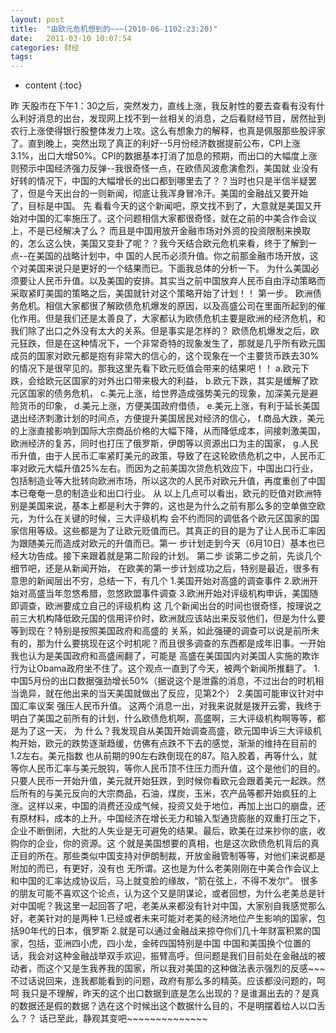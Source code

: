 ```yaml
---
layout: post
title:  "由欧元危机想到的~~~(2010-06-1102:23:20)"
date:   2011-03-10 10:07:54
categories: 财经
tags:
---
```


* content
{:toc}

 昨 天股市在下午1：30之后，突然发力，直线上涨，我反射性的要去查看有没有什么利好消息的出台，发现网上找不到一丝相关的消息，之后看财经节目，居然扯到 农行上涨使得银行股整体发力上攻。这么有想象力的解释，也真是佩服那些股评家了。直到晚上，突然出现了真正的利好--5月份经济数据提前公布，CPI上涨 3.1%，出口大增50%。CPI的数据基本打消了加息的预期，而出口的大幅度上涨则预示中国经济强力反弹--我很奇怪一点，在欧债风波愈演愈烈，美国就 业没有好转的情况下，中国的大幅增长的出口都到哪里去了？？当时也只是半信半疑罢了，但是今天出台的一则新闻，彻底让我浑身冒冷汗。美国的金融战又要开始 了，目标是中国。     先 看看今天的这个新闻吧，原文找不到了，大意就是美国又开始对中国的汇率施压了。这个问题相信大家都很奇怪，就在之前的中美合作会议上，不是已经解决了么？ 而且是中国用放开金融市场对外资的投资限制来换取的，怎么这么快，美国又变卦了呢？？我今天结合欧元危机来看，终于了解到一点--在美国的战略计划中，中 国的人民币必须升值。你之前那金融市场开放，这个对美国来说只是更好的一个结果而已。下面我总体的分析一下。     为什么美国必须要让人民币升值。以及美国的安排。其实当之前中国放弃人民币自由浮动策略而采取紧盯美国的策略之后，美国就针对这个策略开始了计划！！     第一步。    欧洲债务危机。相信大家都很了解欧债危机爆发的原因，以及高盛公司在里面所起到的催化作用。但是我们还是太善良了，大家都认为欧债危机主要是欧洲的经济危机，和我们除了出口之外没有太大的关系。但是事实是怎样的？    欧债危机爆发之后，欧元狂跌，但是在这种情况下，一个非常奇特的现象发生了，那就是几乎所有欧元国成员的国家对欧元都是抱有非常大的信心的，这个现象在一个主要货币跌去30%的情况下是很罕见的。那我这里先看下欧元贬值会带来的结果吧！！   a.欧元下跌，会给欧元区国家的对外出口带来极大的利益，   b.欧元下跌，其实是缓解了欧元区国家的债务危机，   c.美元上涨，给世界造成强势美元的现象，加深美元是避险货币的印象，   d.美元上涨，方便美国政府借债，   e.美元上涨，有利于延长美国退出经济刺激计划的时间点，方便提升美国居民对经济的信心，   f.商品大跌，美元的上涨直接影响到国际大宗商品价格的大幅下降，从而降低成本，间接刺激美国，欧洲经济的复苏，同时也打压了俄罗斯，伊朗等以资源出口为主的国家，   g.人民币升值，由于人民币汇率紧盯美元的政策，导致了在这轮欧债危机之中，人民币汇率对欧元大幅升值25%左右。而因为之前美国次贷危机效应下，中国出口行业，包括制造业等大批转向欧洲市场，所以这次的人民币对欧元升值，再度重创了中国本已奄奄一息的制造业和出口行业。   从 以上几点可以看出，欧元的贬值对欧洲特别是美国来说，基本上都是利大于弊的，这也是为什么之前有那么多的空单做空欧元，为什么在关键的时候，三大评级机构 会不约而同的调低各个欧元区国家的国家信用等级。这些都是为了让欧元贬值而已。其真正的目的是为了让人民币汇率因为跟随美元而造成对欧元的升值而已。第一 步计划走到今天（6月10日）基本也已经大功告成。接下来跟着就是第二阶段的计划。      第二步     谈第二步之前，先谈几个细节吧，还是从新闻开始，     在欧美的第一步计划成功之后，特别是最近，很多有意思的新闻层出不穷，总结一下，有几个   1.美国开始对高盛的调查事件 2.欧洲开始对高盛当年忽悠希腊，忽悠欧盟事件调查 3.欧洲开始对评级机构申诉，美国随即调查，欧洲要成立自己的评级机构   这 几个新闻出台的时间也很奇怪，按理说之前三大机构降低欧元国的信用评价时，欧洲就应该站出来反驳他们，但是为什么要等到现在？特别是按照美国政府和高盛的 关系，如此强硬的调查可以说是前所未有的，那为什么要挑现在这个时机呢？而且很多调查的东西都是成年旧事。一开始我也认为是美国政府和高盛闹翻了，可能是 高盛在美国国内对美国人实施的欺诈行为让Obama政府坐不住了。这个观点一直到了今天，被两个新闻所推翻了。   1.中国5月份的出口数据强劲增长50%（据说这个是泄露的消息，不过出台的时机相当诡异，就在他出来的当天美国就做出了反应，见第2个）   2.美国可能审议针对中国汇率议案 强压人民币升值。     这两个消息一出，对我来说就是拨开云雾，我终于明白了美国之前所有的计划，什么欧债危机啊，高盛啊，三大评级机构啊等等，都是为了这一天，     为 什么？我发现自从美国开始调查高盛，欧元国申诉三大评级机构开始，欧元的跌势逐渐趋缓，仿佛有点跌不下去的感觉，渐渐的维持在目前的1.2左右。美元指数 也从前期的90左右跌倒现在的87。陷入胶着，再等什么，就等你人民币汇率与美元脱钩，等你人民币顶不住压力而升值，这个是他们的目的。只要人民币一开始升值，美元就开始狂跌，到时候你看欧元会跟着美元一起跌。然后所有的与美元反向的大宗商品，石油，煤炭，玉米，农产品等都开始疯狂的上涨。这样以来，中国的消费还没成气候，投资又处于地位，再加上出口的崩盘，还有原材料，成本的上升。中国经济在增长无力和输入型通货膨胀的双重打压之下，企业不断倒闭，大批的人失业是无可避免的结果。最后，欧美在过来抄你的底，收购你的企业，你的资源。这 个就是美国想要的真相，也是这次欧债危机背后的真正目的所在。那些类似中国支持对伊朗制裁，开放金融管制等等，对他们来说都是附加的而已，有更好，没有也 无所谓。这也是为什么老美刚刚在中美合作会议上和中国的汇率达成协议后，马上就变脸的缘故，“箭在弦上，不得不发尔”。       很多的朋友可能不喜欢这个论点，认为这个又是阴谋论，或者回想，为什么老美总是针对中国呢？我这里一起回答了吧，老美从来都没有针对中国，大家别自我感觉那么好，老美针对的是两种   1.已经或者未来可能对老美的经济地位产生影响的国家，包括90年代的日本，俄罗斯   2.就是可以通过金融战来掠夺你们几十年财富积累的国家，包括，亚洲四小虎，四小龙，金砖四国特别是中国     中国和美国换个位置的话，我会对这种金融战举双手欢迎，振臂高呼。但问题是我们目前处在金融战的被动者，而这个又是生我养我的国家，所以我对美国的这种做法表示强烈的反感~~~     不过话说回来，连我都能看到的问题，政府有那么多的精英。应该都没问题的，呵呵     我只是不理解，昨天的这个出口数据到底是怎么出现的？是谁漏出去的？是真的数据还是假的数据？选在这个时候出这个数据什么目的，不是明摆着给人以口舌么？？     话已至此，静观其变吧~~~~~~~~~~~~~~
        
